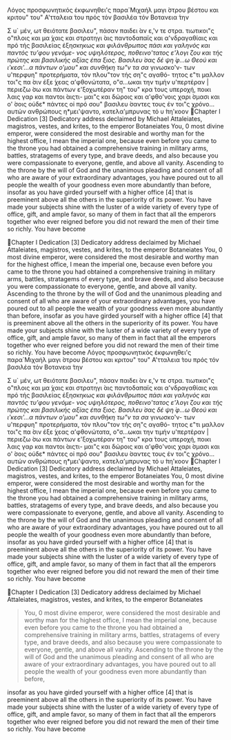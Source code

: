 Λόγος προσφωνητικός έκφωνηθει'ς παρα`Μιχαήλ μαγι ́στρου βέστου και κριτου" του" Α'τταλεια ́του πρός τόν βασιλέα τόν Βοτανεια ́την 

Σ
u` μέν, ωτ θειότατε βασιλευ", πάσαν παιδει ́αν ε,'ν τε στρα. τιωτικοι"ς ο"πλοις και μα ́χαις και στρατηγι ́αις παντοδαπαϊς και α'νδραγαθίαις και πρό τής βασιλείας έξησκηκω*ς και φιλάνθρωπος πάσι και γαληνός και παντός τυ'φου γενόμε- νος υψηλότερος, ποθεινο'τατος ε'λογι ́ζου και τής πρώτης και βασιλικής αξίας έπα ́ξιος. Βασιλευ ́σας δέ ψη ́φ...ω Θεού και ι'κεσι'...α πάντων ο'μου" και συνθήκη τω"ν τα σα* γινωσκο'ν- των υ'περφυη" προτερήματα, τόν πλου"τον τής ση"ς αγαθό- τητος ε"τι μαλλον τοι"ς πα ́σιν έξε ́χεας α'φθονώτατα, ο"σ...ωκαι την τιμήν υ'περτέραν | περιεζω ́σω και πάντων ε'ξοχωτέραν τη" του" κρα ́τους υπεροχή, ποικι ́λαις γαρ και παντοι ́αιςτι- μαι"ς και δώροις και α'φθο'νοις χαρι ́σμασι και ο' ́σοις ούδε* πάντες oi πρό σου" βασιλευ ́σαντες τους έν τοι"ς χρόνο... αυτών ανθρώπους η*μει'ψαντο, κατελα'μπρυνας τό υ ́πη'κooν
Chapter I
Dedication
[3] Dedicatory address declaimed by Michael Attaleiates, magistros, vestes, and krites, to the emperor Botaneiates
You, 0 most divine emperor, were considered the most desirable and worthy man for the highest office, I mean the imperial one, because even before you came to the throne you had obtained a comprehensive training in military arms, battles, stratagems of every type, and brave deeds, and also because you were compassionate to everyone, gentle, and above all vanity. Ascending to the throne by the will of God and the unanimous pleading and consent of all who are aware of your extraordinary advantages, you have poured out to all people the wealth of your goodness even more abundantly than before, insofar as you have girded yourself with a higher office [4] that is preeminent above all the others in the superiority of its power. You have made your subjects shine with the luster of a wide variety of every type of office, gift, and ample favor, so many of them in fact that all the emperors together who ever reigned before you did not reward the men of their time so richly. You have become

Chapter I
Dedication
[3] Dedicatory address declaimed by Michael Attaleiates, magistros, vestes, and krites, to the emperor Botaneiates
You, 0 most divine emperor, were considered the most desirable and worthy man for the highest office, I mean the imperial one, because even before you came to the throne you had obtained a comprehensive training in military arms, battles, stratagems of every type, and brave deeds, and also because you were compassionate to everyone, gentle, and above all vanity. Ascending to the throne by the will of God and the unanimous pleading and consent of all who are aware of your extraordinary advantages, you have poured out to all people the wealth of your goodness even more abundantly than before, insofar as you have girded yourself with a higher office [4] that is preeminent above all the others in the superiority of its power. You have made your subjects shine with the luster of a wide variety of every type of office, gift, and ample favor, so many of them in fact that all the emperors together who ever reigned before you did not reward the men of their time so richly. You have become
Λόγος προσφωνητικός έκφωνηθει'ς παρα`Μιχαήλ μαγι ́στρου βέστου και κριτου" του" Α'τταλεια ́του πρός τόν βασιλέα τόν Βοτανεια ́την 

Σ
u` μέν, ωτ θειότατε βασιλευ", πάσαν παιδει ́αν ε,'ν τε στρα. τιωτικοι"ς ο"πλοις και μα ́χαις και στρατηγι ́αις παντοδαπαϊς και α'νδραγαθίαις και πρό τής βασιλείας έξησκηκω*ς και φιλάνθρωπος πάσι και γαληνός και παντός τυ'φου γενόμε- νος υψηλότερος, ποθεινο'τατος ε'λογι ́ζου και τής πρώτης και βασιλικής αξίας έπα ́ξιος. Βασιλευ ́σας δέ ψη ́φ...ω Θεού και ι'κεσι'...α πάντων ο'μου" και συνθήκη τω"ν τα σα* γινωσκο'ν- των υ'περφυη" προτερήματα, τόν πλου"τον τής ση"ς αγαθό- τητος ε"τι μαλλον τοι"ς πα ́σιν έξε ́χεας α'φθονώτατα, ο"σ...ωκαι την τιμήν υ'περτέραν | περιεζω ́σω και πάντων ε'ξοχωτέραν τη" του" κρα ́τους υπεροχή, ποικι ́λαις γαρ και παντοι ́αιςτι- μαι"ς και δώροις και α'φθο'νοις χαρι ́σμασι και ο' ́σοις ούδε* πάντες oi πρό σου" βασιλευ ́σαντες τους έν τοι"ς χρόνο... αυτών ανθρώπους η*μει'ψαντο, κατελα'μπρυνας τό υ ́πη'κooν
Chapter I
Dedication
[3] Dedicatory address declaimed by Michael Attaleiates, magistros, vestes, and krites, to the emperor Botaneiates
You, 0 most divine emperor, were considered the most desirable and worthy man for the highest office, I mean the imperial one, because even before you came to the throne you had obtained a comprehensive training in military arms, battles, stratagems of every type, and brave deeds, and also because you were compassionate to everyone, gentle, and above all vanity. Ascending to the throne by the will of God and the unanimous pleading and consent of all who are aware of your extraordinary advantages, you have poured out to all people the wealth of your goodness even more abundantly than before, insofar as you have girded yourself with a higher office [4] that is preeminent above all the others in the superiority of its power. You have made your subjects shine with the luster of a wide variety of every type of office, gift, and ample favor, so many of them in fact that all the emperors together who ever reigned before you did not reward the men of their time so richly. You have become

Chapter I
Dedication
[3] Dedicatory address declaimed by Michael Attaleiates, magistros, vestes, and krites, to the emperor Botaneiates

>You, 0 most divine emperor, were considered the most desirable and worthy man for the highest office, I mean the imperial one, because even before you came to the throne you had obtained a comprehensive training in military arms, battles, stratagems of every type, and brave deeds, and also because you were compassionate to everyone, gentle, and above all vanity. Ascending to the throne by the will of God and the unanimous pleading and consent of all who are aware of your extraordinary advantages, you have poured out to all people the wealth of your goodness even more abundantly than before,

insofar as you have girded yourself with a higher office [4] that is preeminent above all the others in the superiority of its power. You have made your subjects shine with the luster of a wide variety of every type of office, gift, and ample favor, so many of them in fact that all the emperors together who ever reigned before you did not reward the men of their time so richly. You have become
